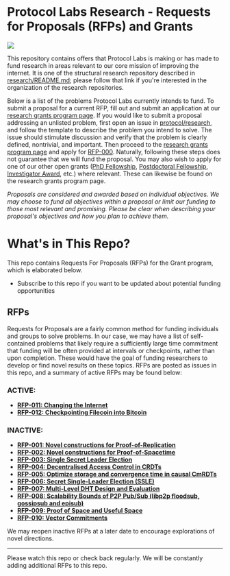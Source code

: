 # Protocol Labs Research - Requests for Proposals (RFPs) and Grants
[![](https://img.shields.io/badge/team-research-0f41f4.svg?style=flat-square)](https://github.com/protocol/research)

This repository contains offers that Protocol Labs is making or has made to fund research in areas relevant to our core mission of improving the internet.  It is one of the structural research repository described in [research/README.md](https://github.com/protocol/research); please follow that link if you're interested in the organization of the research repositories.

Below is a list of the problems Protocol Labs currently intends to fund.  To submit a proposal for a current RFP, fill out and submit an application at our [research grants program page](https://grants.protocol.ai/). If you would like to submit a proposal addressing an unlisted problem, first open an issue in [protocol/research](https://github.com/protocol/research/issues), and follow the template to describe the problem you intend to solve. The issue should stimulate discussion and verify that the problem is clearly defined, nontrivial, and important. Then proceed to the [research grants program page](https://grants.protocol.ai/) and apply for [RFP-000](https://grants.protocol.ai/prog/rfp-000). Naturally, following these steps does not guarantee that we will fund the proposal. You may also wish to apply for one of our other open grants ([PhD Fellowship](https://grants.protocol.ai/prog/phd_fellowship/), [Postdoctoral Fellowship](https://grants.protocol.ai/prog/postdoctoral_fellowship/), [Investigator Award](https://grants.protocol.ai/prog/investigator_award/), etc.) where relevant. These can likewise be found on the research grants program page.

*Proposals are considered and awarded based on individual objectives. We may choose to fund all objectives within a proposal or limit our funding to those most relevant and promising. Please be clear when describing your proposal's objectives and how you plan to achieve them.*


# What's in This Repo?

This repo contains Requests For Proposals (RFPs) for the Grant program, which is elaborated below.

 - Subscribe to this repo if you want to be updated about potential funding opportunities

## RFPs
Requests for Proposals are a fairly common method for funding individuals and groups to solve problems.  In our case, we may have a list of self-contained problems that likely require a sufficiently large time commitment that funding will be often provided at intervals or checkpoints, rather than upon completion.  These would have the goal of funding researchers to develop or find novel results on these topics.  RFPs are posted as issues in this repo, and a summary of active RFPs may be found below:

### ACTIVE:
  - **[RFP-011: Changing the Internet](RFPs/rfp-011-changing-the-internet.md)**
  - **[RFP-012: Checkpointing Filecoin into Bitcoin](RFPs/rfp-012-checkpointing-fil-into-btc.md)**  

### INACTIVE:
  - **[RFP-001: Novel constructions for Proof-of-Replication](RFPs/rfp-001-proof-of-replication.md)**
  - **[RFP-002: Novel constructions for Proof-of-Spacetime](RFPs/rfp-002-proof-of-spacetime.md)**
  - **[RFP-003: Single Secret Leader Election](RFPs/rfp-003-single-leader-election.md)**
  - **[RFP-004: Decentralised Access Control in CRDTs](RFPs/rfp-004-CRDT-ACL.md)**
  - **[RFP-005: Optimize storage and convergence time in causal CmRDTs](RFPs/rfp-005-optimized-CmRDT.md)**
  - **[RFP-006: Secret Single-Leader Election (SSLE)](RFPs/rfp-006-SSLE.md)**
  - **[RFP-007: Multi-Level DHT Design and Evaluation](RFPs/rfp-007-MLDHT.md)**
  - **[RFP-008: Scalability Bounds of P2P Pub/Sub (libp2p floodsub, gossipsub and episub)](RFPs/rfp-008-pubsub.md)**
  - **[RFP-009: Proof of Space and Useful Space](RFPs/rfp-009-proof-of-space-and-useful-space.md)**
  - **[RFP-010: Vector Commitments](RFPs/rfp-010-vector-commitments.md)**

We may reopen inactive RFPs at a later date to encourage explorations of novel directions.

---
Please watch this repo or check back regularly.  We will be constantly adding additional RFPs to this repo.
